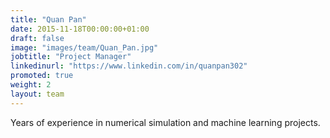 ```yaml
---
title: "Quan Pan"
date: 2015-11-18T00:00:00+01:00
draft: false
image: "images/team/Quan_Pan.jpg"
jobtitle: "Project Manager"
linkedinurl: "https://www.linkedin.com/in/quanpan302"
promoted: true
weight: 2
layout: team
---
```


Years of experience in numerical simulation and machine learning projects.